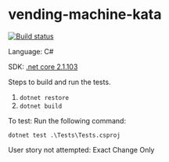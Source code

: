 # vending-machine-kata

[![Build status](https://ci.appveyor.com/api/projects/status/u57qr7qw7frxixbg/branch/master?svg=true)](https://ci.appveyor.com/project/codenewa/vending-machine-kata/branch/master)

Language: C#

SDK: [.net core 2.1.103](https://www.microsoft.com/net/learn/get-started/windows)

Steps to build and run the tests.

1. `dotnet restore`
2. `dotnet build`

To test:
Run the following command:

`dotnet test .\Tests\Tests.csproj`

User story not attempted: 
Exact Change Only

